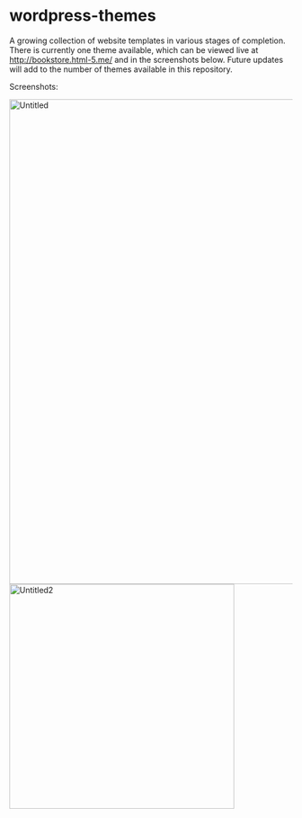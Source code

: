 # wordpress-themes
A growing collection of website templates in various stages of completion. There is currently one theme available, which can be viewed live at http://bookstore.html-5.me/ and in the screenshots below. Future updates will add to the number of themes available in this repository.


Screenshots:

<img width="863" alt="Untitled" src="https://user-images.githubusercontent.com/80986857/140388671-d2210ddf-58b7-41d8-9df4-7e7b092f2621.png">

<img width="400" alt="Untitled2" src="https://user-images.githubusercontent.com/80986857/140390619-42e7035e-a02f-4aec-be50-5a9cb10adedf.png">

